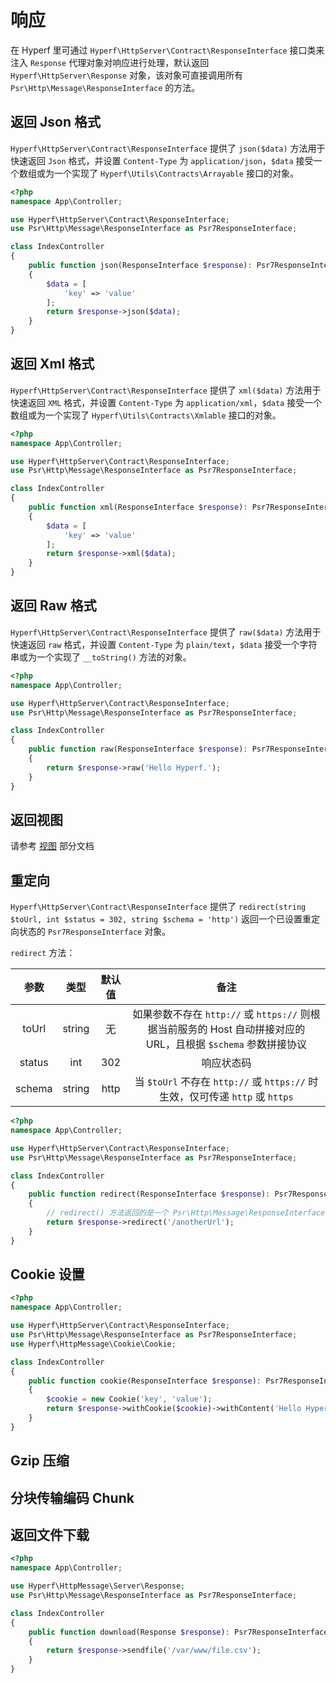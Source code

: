 # 响应

在 Hyperf 里可通过 `Hyperf\HttpServer\Contract\ResponseInterface` 接口类来注入 `Response` 代理对象对响应进行处理，默认返回 `Hyperf\HttpServer\Response` 对象，该对象可直接调用所有 `Psr\Http\Message\ResponseInterface` 的方法。

## 返回 Json 格式

`Hyperf\HttpServer\Contract\ResponseInterface` 提供了 `json($data)` 方法用于快速返回 `Json` 格式，并设置 `Content-Type` 为 `application/json`，`$data` 接受一个数组或为一个实现了 `Hyperf\Utils\Contracts\Arrayable` 接口的对象。

```php
<?php
namespace App\Controller;

use Hyperf\HttpServer\Contract\ResponseInterface;
use Psr\Http\Message\ResponseInterface as Psr7ResponseInterface;

class IndexController
{
    public function json(ResponseInterface $response): Psr7ResponseInterface
    {
        $data = [
            'key' => 'value'
        ];
        return $response->json($data);
    }
}
```

## 返回 Xml 格式

`Hyperf\HttpServer\Contract\ResponseInterface` 提供了 `xml($data)` 方法用于快速返回 `XML` 格式，并设置 `Content-Type` 为 `application/xml`，`$data` 接受一个数组或为一个实现了 `Hyperf\Utils\Contracts\Xmlable` 接口的对象。

```php
<?php
namespace App\Controller;

use Hyperf\HttpServer\Contract\ResponseInterface;
use Psr\Http\Message\ResponseInterface as Psr7ResponseInterface;

class IndexController
{
    public function xml(ResponseInterface $response): Psr7ResponseInterface
    {
        $data = [
            'key' => 'value'
        ];
        return $response->xml($data);
    }
}
```

## 返回 Raw 格式

`Hyperf\HttpServer\Contract\ResponseInterface` 提供了 `raw($data)` 方法用于快速返回 `raw` 格式，并设置 `Content-Type` 为 `plain/text`，`$data` 接受一个字符串或为一个实现了 `__toString()` 方法的对象。

```php
<?php
namespace App\Controller;

use Hyperf\HttpServer\Contract\ResponseInterface;
use Psr\Http\Message\ResponseInterface as Psr7ResponseInterface;

class IndexController
{
    public function raw(ResponseInterface $response): Psr7ResponseInterface
    {
        return $response->raw('Hello Hyperf.');
    }
}
```

## 返回视图

请参考 [视图](view.md) 部分文档

## 重定向

`Hyperf\HttpServer\Contract\ResponseInterface` 提供了 `redirect(string $toUrl, int $status = 302, string $schema = 'http')`  返回一个已设置重定向状态的 `Psr7ResponseInterface` 对象。

`redirect` 方法：   

|        参数          | 类型   |      默认值      |        备注        |
|:-------------------:|:------:|:---------------:|:------------------:|
|        toUrl        | string |       无        |     如果参数不存在 `http://` 或 `https://` 则根据当前服务的 Host 自动拼接对应的 URL，且根据 `$schema` 参数拼接协议     |
|        status       | int    |       302       |     响应状态码     |
|        schema       | string |       http      |    当 `$toUrl` 不存在 `http://` 或 `https://` 时生效，仅可传递 `http` 或 `https`    |

```php
<?php
namespace App\Controller;

use Hyperf\HttpServer\Contract\ResponseInterface;
use Psr\Http\Message\ResponseInterface as Psr7ResponseInterface;

class IndexController
{
    public function redirect(ResponseInterface $response): Psr7ResponseInterface
    {
        // redirect() 方法返回的是一个 Psr\Http\Message\ResponseInterface 对象，需再 return 回去  
        return $response->redirect('/anotherUrl');
    }
}
```

## Cookie 设置

```php
<?php
namespace App\Controller;

use Hyperf\HttpServer\Contract\ResponseInterface;
use Psr\Http\Message\ResponseInterface as Psr7ResponseInterface;
use Hyperf\HttpMessage\Cookie\Cookie;

class IndexController
{
    public function cookie(ResponseInterface $response): Psr7ResponseInterface
    {
        $cookie = new Cookie('key', 'value');
        return $response->withCookie($cookie)->withContent('Hello Hyperf.');
    }
}
```

## Gzip 压缩

## 分块传输编码 Chunk

## 返回文件下载
```php
<?php
namespace App\Controller;

use Hyperf\HttpMessage\Server\Response;
use Psr\Http\Message\ResponseInterface as Psr7ResponseInterface;

class IndexController
{
    public function download(Response $response): Psr7ResponseInterface
    {
        return $response->sendfile('/var/www/file.csv');
    }
}
```